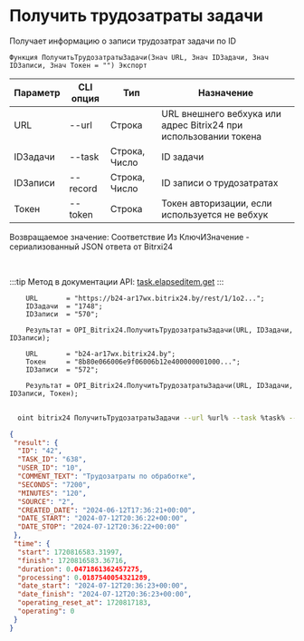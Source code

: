 ﻿---
sidebar_position: 4
---

# Получить трудозатраты задачи
 Получает информацию о записи трудозатрат задачи по ID



`Функция ПолучитьТрудозатратыЗадачи(Знач URL, Знач IDЗадачи, Знач IDЗаписи, Знач Токен = "") Экспорт`

  | Параметр | CLI опция | Тип | Назначение |
  |-|-|-|-|
  | URL | --url | Строка | URL внешнего вебхука или адрес Bitrix24 при использовании токена |
  | IDЗадачи | --task | Строка, Число | ID задачи |
  | IDЗаписи | --record | Строка, Число | ID записи о трудозатратах |
  | Токен | --token | Строка | Токен авторизации, если используется не вебхук |

  
  Возвращаемое значение:   Соответствие Из КлючИЗначение - сериализованный JSON ответа от Bitrxi24

<br/>

:::tip
Метод в документации API: [task.elapseditem.get](https://dev.1c-bitrix.ru/rest_help/tasks/task/elapseditem/get.php)
:::
<br/>


```bsl title="Пример кода"
    URL       = "https://b24-ar17wx.bitrix24.by/rest/1/1o2...";
    IDЗадачи  = "1748";
    IDЗаписи  = "570";

    Результат = OPI_Bitrix24.ПолучитьТрудозатратыЗадачи(URL, IDЗадачи, IDЗаписи);

    URL       = "b24-ar17wx.bitrix24.by";
    Токен     = "8b80e066006e9f06006b12e400000001000...";
    IDЗаписи  = "572";

    Результат = OPI_Bitrix24.ПолучитьТрудозатратыЗадачи(URL, IDЗадачи, IDЗаписи, Токен);
```



```sh title="Пример команды CLI"
    
  oint bitrix24 ПолучитьТрудозатратыЗадачи --url %url% --task %task% --record %record% --token %token%

```

```json title="Результат"
{
 "result": {
  "ID": "42",
  "TASK_ID": "638",
  "USER_ID": "10",
  "COMMENT_TEXT": "Трудозатраты по обработке",
  "SECONDS": "7200",
  "MINUTES": "120",
  "SOURCE": "2",
  "CREATED_DATE": "2024-06-12T17:36:21+00:00",
  "DATE_START": "2024-07-12T20:36:22+00:00",
  "DATE_STOP": "2024-07-12T20:36:22+00:00"
 },
 "time": {
  "start": 1720816583.31997,
  "finish": 1720816583.36716,
  "duration": 0.0471861362457275,
  "processing": 0.0187540054321289,
  "date_start": "2024-07-12T20:36:23+00:00",
  "date_finish": "2024-07-12T20:36:23+00:00",
  "operating_reset_at": 1720817183,
  "operating": 0
 }
}
```
